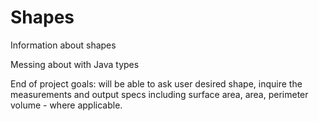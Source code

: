 # Shapes
Information about shapes

Messing about with Java types

End of project goals: will be able to ask user desired shape, inquire the measurements and output specs including surface area, area, perimeter volume - where applicable. 

